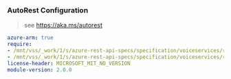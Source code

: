 ### AutoRest Configuration

> see https://aka.ms/autorest

``` yaml
azure-arm: true
require:
- /mnt/vss/_work/1/s/azure-rest-api-specs/specification/voiceservices/resource-manager/readme.md
- /mnt/vss/_work/1/s/azure-rest-api-specs/specification/voiceservices/resource-manager/readme.go.md
license-header: MICROSOFT_MIT_NO_VERSION
module-version: 2.0.0
```